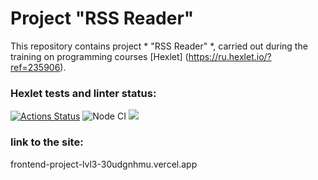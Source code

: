 # Project "RSS Reader"

This repository contains project * "RSS Reader" *, carried out during the training on programming courses [Hexlet] (https://ru.hexlet.io/?ref=235906).

### Hexlet tests and linter status:
[![Actions Status](https://github.com/drobnov/frontend-project-lvl3/workflows/hexlet-check/badge.svg)](https://github.com/drobnov/frontend-project-lvl3/actions)  ![Node CI](https://github.com/drobnov/frontend-project-lvl3/workflows/Node%20CI/badge.svg)  <a href="https://codeclimate.com/github/drobnov/frontend-project-lvl3/maintainability"><img src="https://api.codeclimate.com/v1/badges/0803201ca6bca295f1ec/maintainability" /></a>

### link to the site:
frontend-project-lvl3-30udgnhmu.vercel.app
